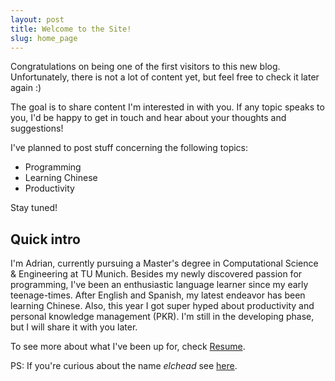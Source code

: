 ```yaml
---
layout: post
title: Welcome to the Site!
slug: home_page
---
```

Congratulations on being one of the first visitors to this new blog. Unfortunately, there is not a lot of content yet, but feel free to check it later again :)

The goal is to share content I'm interested in with you. If any topic speaks to you, I'd be happy to get in touch and hear about your thoughts and suggestions!

I've planned to post stuff concerning the following topics:
- Programming
- Learning Chinese
- Productivity

Stay tuned!
## Quick intro

I'm Adrian, currently pursuing a Master's degree in Computational Science & Engineering at TU Munich.
Besides my newly discovered passion for programming, I've been an enthusiastic language learner since my early teenage-times. After English and Spanish, my latest endeavor has been learning Chinese.
Also, this year I got super hyped about productivity and personal knowledge management (PKR). I'm still in the developing phase, but I will share it with you later.

To see more about what I've been up for, check [Resume](/personal/cv).

PS: If you're curious about the name *elchead* see [here]( /personal/username).